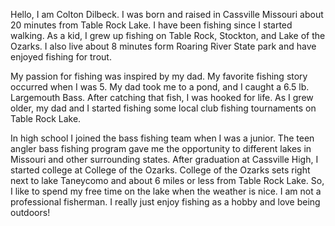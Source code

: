 Hello, I am Colton Dilbeck. I was born and raised in Cassville Missouri about 20 minutes from Table Rock Lake. I have been fishing since I started walking. As a kid, I grew up fishing on Table Rock, Stockton, and Lake of the Ozarks. I also live about 8 minutes form Roaring River State park and have enjoyed fishing for trout.

My passion for fishing was inspired by my dad. My favorite fishing story occurred when I was 5. My dad took me to a pond, and I caught a 6.5 lb. Largemouth Bass. After catching that fish, I was hooked for life. As I grew older, my dad and I started fishing some local club fishing tournaments on Table Rock Lake.

In high school I joined the bass fishing team when I was a junior. The teen angler bass fishing program gave me the opportunity to different lakes in Missouri and other surrounding states. After graduation at Cassville High, I started college at College of the Ozarks. College of the Ozarks sets right next to lake Taneycomo and about 6 miles or less from Table Rock Lake. So, I like to spend my free time on the lake when the weather is nice. I am not a professional fisherman. I really just enjoy fishing as a hobby and love being outdoors!

